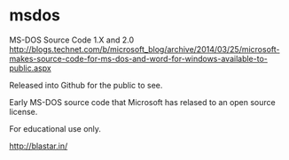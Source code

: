 msdos
=====

MS-DOS Source Code 1.X and 2.0
http://blogs.technet.com/b/microsoft_blog/archive/2014/03/25/microsoft-makes-source-code-for-ms-dos-and-word-for-windows-available-to-public.aspx

Released into Github for the public to see.

Early MS-DOS source code that Microsoft has relased to an open source license.

For educational use only.


http://blastar.in/
